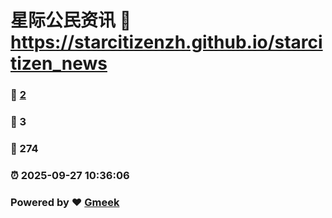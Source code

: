 # 星际公民资讯 :link: https://starcitizenzh.github.io/starcitizen_news 
### :page_facing_up: [2](https://starcitizenzh.github.io/starcitizen_news/tag.html) 
### :speech_balloon: 3 
### :hibiscus: 274 
### :alarm_clock: 2025-09-27 10:36:06 
### Powered by :heart: [Gmeek](https://github.com/Meekdai/Gmeek)
